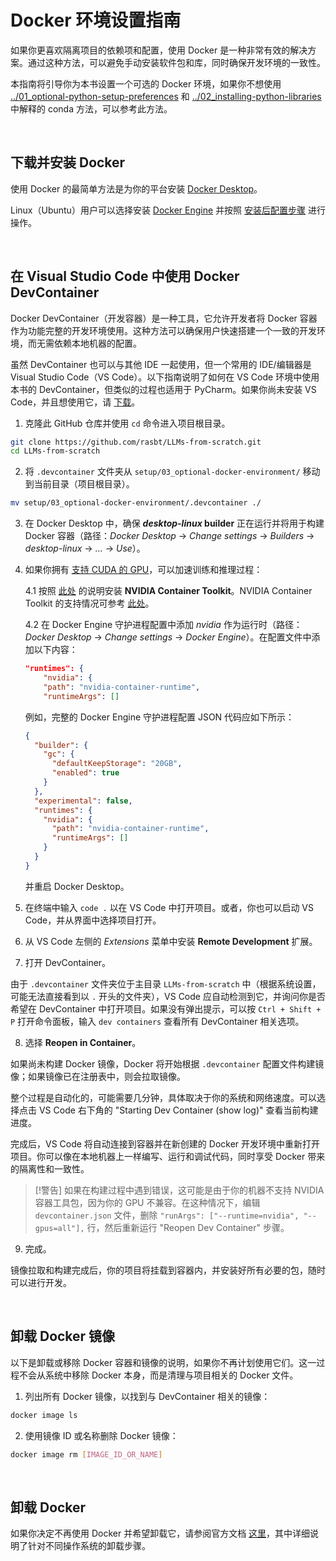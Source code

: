 # Docker 环境设置指南

如果你更喜欢隔离项目的依赖项和配置，使用 Docker 是一种非常有效的解决方案。通过这种方法，可以避免手动安装软件包和库，同时确保开发环境的一致性。

本指南将引导你为本书设置一个可选的 Docker 环境，如果你不想使用 [../01_optional-python-setup-preferences](../01_optional-python-setup-preferences) 和 [../02_installing-python-libraries](../02_installing-python-libraries) 中解释的 conda 方法，可以参考此方法。

<br>

## 下载并安装 Docker

使用 Docker 的最简单方法是为你的平台安装 [Docker Desktop](https://docs.docker.com/desktop/)。

Linux（Ubuntu）用户可以选择安装 [Docker Engine](https://docs.docker.com/engine/install/ubuntu/) 并按照 [安装后配置步骤](https://docs.docker.com/engine/install/linux-postinstall/) 进行操作。

<br>

## 在 Visual Studio Code 中使用 Docker DevContainer

Docker DevContainer（开发容器）是一种工具，它允许开发者将 Docker 容器作为功能完整的开发环境使用。这种方法可以确保用户快速搭建一个一致的开发环境，而无需依赖本地机器的配置。

虽然 DevContainer 也可以与其他 IDE 一起使用，但一个常用的 IDE/编辑器是 Visual Studio Code（VS Code）。以下指南说明了如何在 VS Code 环境中使用本书的 DevContainer，但类似的过程也适用于 PyCharm。如果你尚未安装 VS Code，并且想使用它，请 [下载](https://code.visualstudio.com/download)。

1. 克隆此 GitHub 仓库并使用 `cd` 命令进入项目根目录。

```bash
git clone https://github.com/rasbt/LLMs-from-scratch.git
cd LLMs-from-scratch
```

2. 将 `.devcontainer` 文件夹从 `setup/03_optional-docker-environment/` 移动到当前目录（项目根目录）。

```bash
mv setup/03_optional-docker-environment/.devcontainer ./
```

3. 在 Docker Desktop 中，确保 **_desktop-linux_ builder** 正在运行并将用于构建 Docker 容器（路径：_Docker Desktop_ -> _Change settings_ -> _Builders_ -> _desktop-linux_ -> _..._ -> _Use_）。

4. 如果你拥有 [支持 CUDA 的 GPU](https://developer.nvidia.com/cuda-gpus)，可以加速训练和推理过程：

   4.1 按照 [此处](https://docs.nvidia.com/datacenter/cloud-native/container-toolkit/latest/install-guide.html#installing-with-apt) 的说明安装 **NVIDIA Container Toolkit**。NVIDIA Container Toolkit 的支持情况可参考 [此处](https://docs.nvidia.com/cuda/wsl-user-guide/index.html#nvidia-compute-software-support-on-wsl-2)。

   4.2 在 Docker Engine 守护进程配置中添加 _nvidia_ 作为运行时（路径：_Docker Desktop_ -> _Change settings_ -> _Docker Engine_）。在配置文件中添加以下内容：

   ```json
   "runtimes": {
       "nvidia": {
       "path": "nvidia-container-runtime",
       "runtimeArgs": []
   ```

   例如，完整的 Docker Engine 守护进程配置 JSON 代码应如下所示：

   ```json
   {
     "builder": {
       "gc": {
         "defaultKeepStorage": "20GB",
         "enabled": true
       }
     },
     "experimental": false,
     "runtimes": {
       "nvidia": {
         "path": "nvidia-container-runtime",
         "runtimeArgs": []
       }
     }
   }
   ```

   并重启 Docker Desktop。

5. 在终端中输入 `code .` 以在 VS Code 中打开项目。或者，你也可以启动 VS Code，并从界面中选择项目打开。

6. 从 VS Code 左侧的 _Extensions_ 菜单中安装 **Remote Development** 扩展。

7. 打开 DevContainer。

由于 `.devcontainer` 文件夹位于主目录 `LLMs-from-scratch` 中（根据系统设置，可能无法直接看到以 `.` 开头的文件夹），VS Code 应自动检测到它，并询问你是否希望在 DevContainer 中打开项目。如果没有弹出提示，可以按 `Ctrl + Shift + P` 打开命令面板，输入 `dev containers` 查看所有 DevContainer 相关选项。

8. 选择 **Reopen in Container**。

如果尚未构建 Docker 镜像，Docker 将开始根据 `.devcontainer` 配置文件构建镜像；如果镜像已在注册表中，则会拉取镜像。

整个过程是自动化的，可能需要几分钟，具体取决于你的系统和网络速度。可以选择点击 VS Code 右下角的 "Starting Dev Container (show log)" 查看当前构建进度。

完成后，VS Code 将自动连接到容器并在新创建的 Docker 开发环境中重新打开项目。你可以像在本地机器上一样编写、运行和调试代码，同时享受 Docker 带来的隔离性和一致性。

> [!警告]
> 如果在构建过程中遇到错误，这可能是由于你的机器不支持 NVIDIA 容器工具包，因为你的 GPU 不兼容。在这种情况下，编辑 `devcontainer.json` 文件，删除 `"runArgs": ["--runtime=nvidia", "--gpus=all"],` 行，然后重新运行 "Reopen Dev Container" 步骤。

9. 完成。

镜像拉取和构建完成后，你的项目将挂载到容器内，并安装好所有必要的包，随时可以进行开发。

<br>

## 卸载 Docker 镜像

以下是卸载或移除 Docker 容器和镜像的说明，如果你不再计划使用它们。这一过程不会从系统中移除 Docker 本身，而是清理与项目相关的 Docker 文件。

1. 列出所有 Docker 镜像，以找到与 DevContainer 相关的镜像：
```bash
docker image ls
```

2. 使用镜像 ID 或名称删除 Docker 镜像：

```bash
docker image rm [IMAGE_ID_OR_NAME]
```

<br>

## 卸载 Docker

如果你决定不再使用 Docker 并希望卸载它，请参阅官方文档 [这里](https://docs.docker.com/desktop/uninstall/)，其中详细说明了针对不同操作系统的卸载步骤。
